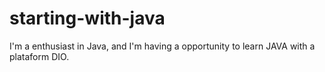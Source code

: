 # starting-with-java
I'm a enthusiast in Java, and I'm having a opportunity to learn JAVA with a plataform DIO.
